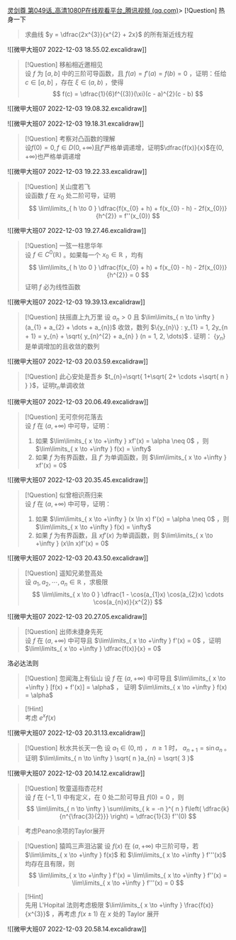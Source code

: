 [灵剑尊 第049话_高清1080P在线观看平台_腾讯视频 (qq.com)](https://v.qq.com/x/cover/2w2legt0g8z26al/b0031y4e4xt.html)> [!Question] 热身一下
> 求曲线 $y = \dfrac{2x^{3}}{x^{2} + 2x}$ 的所有渐近线方程

![[微甲大班07 2022-12-03 18.55.02.excalidraw]]

> [!Question] 移船相近邀相见  
> 设 $f$ 为 $[a, b]$ 中的三阶可导函数，且 $f(a) = f'(a) = f(b) = 0$ ，证明：任给 $c \in [a, b]$ ，存在 $\xi \in (a, b)$ ，使得  
> $$
> f(c) = \dfrac{1}{6}f^{(3)}(\xi)(c - a)^{2}(c - b)
> $$

![[微甲大班07 2022-12-03 19.08.32.excalidraw]]

![[微甲大班07 2022-12-03 19.18.31.excalidraw]]

> [!Question] 考察对凸函数的理解  
> 设$f(0)=0,f \in D(0,+\infty)$且$f'$严格单调递增，证明$\dfrac{f(x)}{x}$在$(0,+\infty)$也严格单调递增

![[微甲大班07 2022-12-03 19.22.33.excalidraw]]

> [!Question] 关山度若飞  
> 设函数 $f$ 在 $x_{0}$ 处二阶可导，证明  
> $$
> \lim\limits_{ h \to 0 } \dfrac{f(x_{0} + h) + f(x_{0} - h) - 2f(x_{0})}{h^{2}} = f''(x_{0})
> $$

![[微甲大班07 2022-12-03 19.27.46.excalidraw]]

> [!Question] 一弦一柱思华年  
> 设 $f \in C^{0}(\mathbb{R})$ 。如果每一个 $x_{0} \in \mathbb{R}$ ，均有  
> $$
 \lim\limits_{ h \to 0 } \dfrac{f(x_{0} + h) + f(x_{0} - h) - 2f(x_{0})}{h^{2}} = 0
> $$
> 证明 $f$ 必为线性函数

![[微甲大班07 2022-12-03 19.39.13.excalidraw]]

> [!Question] 扶摇直上九万里
> 设 $a_{n} > 0$ 且 $\lim\limits_{ n \to \infty }(a_{1} + a_{2} + \dots + a_{n})$ 收敛，数列 $\{y_{n}\} : y_{1} = 1, 2y_{n + 1} = y_{n} + \sqrt{ y_{n}^{2} + a_{n} } (n = 1, 2, \dots)$ .
> 证明： $\{y_{n}\}$ 是单调增加的且收敛的数列

![[微甲大班07 2022-12-03 20.03.59.excalidraw]]

>[!Question] 此心安处是吾乡
>$t_{n}=\sqrt{ 1+\sqrt{ 2+ \cdots +\sqrt{ n } } }$，证明$t_{n}$单调收敛

![[微甲大班07 2022-12-03 20.06.49.excalidraw]]

> [!Question] 无可奈何花落去  
> 设 $f$ 在 $(a, +\infty)$ 中可导，证明：
> 1. 如果 $\lim\limits_{ x \to +\infty } xf'(x) = \alpha \neq 0$ ，则 $\lim\limits_{ x \to +\infty } f(x) = \infty$
> 2. 如果 $f$ 为有界函数，且 $f'$ 为单调函数，则 $\lim\limits_{ x \to +\infty } xf'(x) = 0$

![[微甲大班07 2022-12-03 20.35.45.excalidraw]]

> [!Question] 似曾相识燕归来  
> 设 $f$ 在 $(a, +\infty)$ 中可导，证明：
> 1. 如果 $\lim\limits_{ x \to +\infty } (x \ln x) f'(x) = \alpha \neq 0$ ，则 $\lim\limits_{ x \to +\infty } f(x) = \infty$
> 2. 如果 $f$ 为有界函数，且 $x f'(x)$ 为单调函数，则 $\lim\limits_{ x \to +\infty } (x\ln x)f'(x) = 0$

![[微甲大班07 2022-12-03 20.43.50.excalidraw]]

> [!Question] 遥知兄弟登高处  
> 设 $a_{1}, a_{2}, \cdots, a_{n} \in \mathbb{R}$ ，求极限  
> $$  
> \lim\limits_{ x \to 0 } \dfrac{1 - \cos(a_{1}x) \cos(a_{2}x) \cdots \cos(a_{n}x)}{x^{2}}  
> $$

![[微甲大班07 2022-12-03 20.27.05.excalidraw]]

> [!Question] 出师未捷身先死  
> 设 $f$ 在 $(a, +\infty)$ 中可导且 $\lim\limits_{ x \to +\infty } f'(x) = 0$ ，证明 $\lim\limits_{ x \to +\infty } \dfrac{f(x)}{x} = 0$

洛必达法则

> [!Question] 忽闻海上有仙山
> 设 $f$ 在 $(a, +\infty)$ 中可导且 $\lim\limits_{ x \to +\infty } [f(x) + f'(x)] = \alpha$ ，
> 证明 $\lim\limits_{ x \to +\infty } f(x) = \alpha$

> [!Hint]  
> 考虑 $e^{ x }f(x)$

![[微甲大班07 2022-12-03 20.31.13.excalidraw]]

> [!Question] 秋水共长天一色
> 设 $a_{1} \in (0, \pi)$ ， $n \geq 1$ 时， $a_{n + 1} = \sin a_{n}$ 。证明 $\lim\limits_{ n \to \infty } \sqrt{ n }a_{n} = \sqrt{ 3 }$

![[微甲大班07 2022-12-03 20.14.12.excalidraw]]

> [!Question] 牧童遥指杏花村  
> 设 $f$ 在 $(-1, 1)$ 中有定义，在 $0$ 处二阶可导且 $f(0) = 0$ ，则  
> $$  
> \lim\limits_{ n \to \infty } \sum\limits_{ k = -n }^{ n } f\left( \dfrac{k}{n^{\frac{3}{2}}} \right) = \dfrac{1}{3} f''(0)  
> $$

>考虑Peano余项的Taylor展开

> [!Question] 猿鸣三声泪沾裳
> 设 $f(x)$ 在 $(a, +\infty)$ 中三阶可导，若 $\lim\limits_{ x \to +\infty } f(x)$ 和 $\lim\limits_{ x \to +\infty } f'''(x)$ 均存在且有限，则
> $$
> \lim\limits_{ x \to +\infty } f'(x) = \lim\limits_{ x \to +\infty } f''(x) = \lim\limits_{ x \to +\infty } f'''(x) = 0 
> $$

> [!Hint]  
> 先用 L'Hopital 法则考虑极限 $\lim\limits_{ x \to +\infty } \frac{f(x)}{x^{3}}$ ，再考虑 $f(x \pm 1)$ 在 $x$ 处的 Taylor 展开

![[微甲大班07 2022-12-03 20.58.14.excalidraw]]